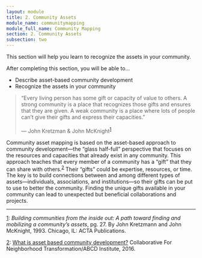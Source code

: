 ```yaml
---
layout: module
title: 2. Community Assets
module_name: communitymapping
module_full_name: Community Mapping
section: 2. Community Assets
subsection: two
---
```


This section will help you learn to recognize the assets in your community. 

<div class="objectives">

<p>After completing this section, you will be able to...</p>
<ul>
  <li>Describe asset-based community development</li>
   <li>Recognize the assets in your community</li>
</ul>

</div>

>“Every living person has some gift or capacity of value to others. A strong community is a place that recognizes those gifts and ensures that they are given. A weak community is a place where lots of people can’t give their gifts and express their capacities.”<br/><br/>— John Kretzman & John McKnight<sup><a href="#fn1" name="1">1</a></sup> 


Community asset mapping is based on the asset-based approach to community development—the “glass half-full” perspective that focuses on the resources and capacities that already exist in any community. This approach teaches that every member of a community has a “gift” that they can share with others.<sup><a href="#fn2">2</a></sup> Their “gifts” could be expertise, resources, or time. The key is to build connections between and among different types of assets—individuals, associations, and institutions—so their gifts can be put to use to better the community. Finding the unique gifts available in your community can lead to unexpected but beneficial collaborations and projects.


<hr/>

<a name="fn1" href="#1">1</a>: _Building communities from the inside out: A path toward finding and mobilizing a community’s assets_, pg. 27. By John Kretzmann and John McKnight, 1993. Chicago, IL: ACTA Publications.

<a name="fn2" href="#2">2</a>: [What is asset based community development?](https://resources.depaul.edu/abcd-institute/resources/Documents/WhatisAssetBasedCommunityDevelopment.pdf) Collaborative For Neighborhood Transformation/ABCD Institute, 2016.